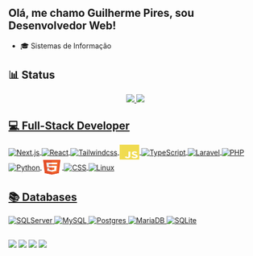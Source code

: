 
## Olá, me chamo Guilherme Pires, sou Desenvolvedor Web!

- 🎓 Sistemas de Informação

## 📊 Status
<div align="center">
  <a href="https://github.com/guilhermeppires">
  <img height="160em" src="https://github-readme-stats.vercel.app/api?username=guilhermeppires&show_icons=true&theme=chartreuse-dark&include_all_commits=true&count_private=true"/>
  <img height="160em" src="https://github-readme-stats.vercel.app/api/top-langs/?username=guilhermeppires&layout=compact&langs_count=7&theme=chartreuse-dark"/>
</div>

## 💻 Full-Stack Developer
<div>
  <img align="center" alt="Next.js"     height="30" width="40" src="https://cdn.jsdelivr.net/gh/devicons/devicon@latest/icons/nextjs/nextjs-original.svg">
  <img align="center" alt="React"       height="30" width="40" src="https://cdn.jsdelivr.net/gh/devicons/devicon/icons/react/react-original.svg">
  <img align="center" alt="Tailwindcss" height="30" width="40" src="https://cdn.jsdelivr.net/gh/devicons/devicon@latest/icons/tailwindcss/tailwindcss-original.svg">
  <img align="center" alt="Js"          height="30" width="40" src="https://raw.githubusercontent.com/devicons/devicon/master/icons/javascript/javascript-plain.svg">
  <img align="center" alt="TypeScript"  height="30" width="40" src="https://icongr.am/devicon/typescript-original.svg?size=128&color=currentColor">
  <img align="center" alt="Laravel"         height="30" width="40" src="https://cdn.jsdelivr.net/gh/devicons/devicon@latest/icons/laravel/laravel-original.svg">
  <img align="center" alt="PHP"         height="30" width="40" src="https://cdn.jsdelivr.net/gh/devicons/devicon/icons/php/php-original.svg">
  <img align="center" alt="Python"      height="30" width="40" src="https://cdn.jsdelivr.net/gh/devicons/devicon@latest/icons/python/python-original.svg">
  <img align="center" alt="HTML"        height="30" width="40" src="https://raw.githubusercontent.com/devicons/devicon/master/icons/html5/html5-original.svg">
  <img align="center" alt="CSS"         height="30" width="40" src="https://cdn.jsdelivr.net/gh/devicons/devicon/icons/css3/css3-original.svg">
  <img align="center" alt="Linux"       height="30" width="40" src="https://cdn.jsdelivr.net/gh/devicons/devicon@latest/icons/linux/linux-original.svg">
</div>

## 📚 Databases
![SQLServer](https://img.shields.io/badge/Microsoft_SQL_Server-CC2927?style=for-the-badge&logo=microsoft-sql-server&logoColor=white)
![MySQL](https://img.shields.io/badge/mysql-%2300f.svg?style=for-the-badge&logo=mysql&logoColor=white)
![Postgres](https://img.shields.io/badge/postgres-%23316192.svg?style=for-the-badge&logo=postgresql&logoColor=white)
![MariaDB](https://img.shields.io/badge/MariaDB-003545?style=for-the-badge&logo=mariadb&logoColor=white)
![SQLite](https://img.shields.io/badge/SQLite-4169E1?logo=sqlite&logoColor=fff&style=for-the-badge)

## 

<div>
  <a href="https://www.linkedin.com/in/guilherme-pires-125a8116b" target="_blank"><img src="https://img.shields.io/badge/-LinkedIn-%230077B5?style=for-the-badge&logo=linkedin&logoColor=white" target="_blank"></a>
  <a href = "mailto:contatoguilhermeppires@gmail.com"><img src="https://img.shields.io/badge/-Gmail-%23333?style=for-the-badge&logo=gmail&logoColor=white" target="_blank"></a>
  <a href="mailto:gui_pires@hotmail.com" target="_blank"><img src="https://img.shields.io/badge/Microsoft_Outlook-0078D4?style=for-the-badge&logo=microsoft-outlook&logoColor=white" target="_blank"></a>
  <a href="https://www.twitch.tv/killcraftzoneofc" target="_blank"><img src="https://img.shields.io/badge/Twitch-9146FF?style=for-the-badge&logo=twitch&logoColor=white" target="_blank"></a>
</div>
